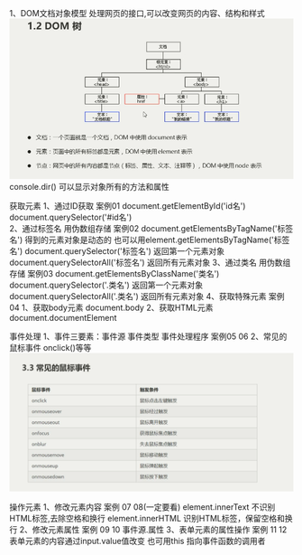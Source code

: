 1、DOM文档对象模型  处理网页的接口,可以改变网页的内容、结构和样式
  <img src="media/DOM.png">
  console.dir() 可以显示对象所有的方法和属性

获取元素
  1、通过ID获取   案例01
    document.getElementById('id名')
    document.querySelector('#id名')  
  2、通过标签名 用伪数组存储  案例02
    document.getElementsByTagName('标签名')
    得到的元素对象是动态的
    也可以用element.getElementsByTagName('标签名')
    document.querySelector('标签名')   返回第一个元素对象
    document.querySelectorAll('标签名') 返回所有元素对象
  3、通过类名 用伪数组存储  案例03
    document.getElementsByClassName('类名')
    document.querySelector('.类名')  返回第一个元素对象
    document.querySelectorAll('.类名')  返回所有元素对象
  4、获取特殊元素  案例04
    1、获取body元素
      document.body
    2、获取HTML元素
      document.documentElement

事件处理 
  1、事件三要素：事件源  事件类型  事件处理程序 案例05 06
  2、常见的鼠标事件  onclick()等等  <img src="media/鼠标.png">

操作元素
  1、修改元素内容   案例 07 08(一定要看)
    element.innerText  不识别HTML标签,去除空格和换行
    element.innerHTML  识别HTML标签，保留空格和换行
  2、修改元素属性   案例 09 10
    事件源.属性
  3、表单元素的属性操作 案例 11 12
    表单元素的内容通过input.value值改变
    也可用this  指向事件函数的调用者

